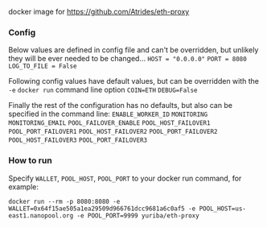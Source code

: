docker image for https://github.com/Atrides/eth-proxy

### Config
Below values are defined in config file and can't be overridden, but unlikely they will be ever needed to be changed...
`HOST = "0.0.0.0"`
`PORT = 8080`
`LOG_TO_FILE = False`

Following config values have default values, but can be overridden with the `-e` `docker run` command line option
`COIN=ETH`
`DEBUG=False`

Finally the rest of the configuration has no defaults, but also can be specified in the command line:
`ENABLE_WORKER_ID`
`MONITORING`
`MONITORING_EMAIL`
`POOL_FAILOVER_ENABLE`
`POOL_HOST_FAILOVER1`
`POOL_PORT_FAILOVER1`
`POOL_HOST_FAILOVER2`
`POOL_PORT_FAILOVER2`
`POOL_HOST_FAILOVER3`
`POOL_PORT_FAILOVER3`


### How to run
Specify `WALLET`, `POOL_HOST`, `POOL_PORT` to your docker run command, for example:

`docker run --rm -p 8080:8080 -e WALLET=0x64f15ae505a1ea29509d966761dcc9681a6c0af5 -e POOL_HOST=us-east1.nanopool.org -e POOL_PORT=9999 yuriba/eth-proxy`
